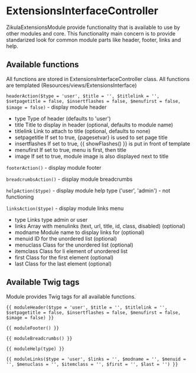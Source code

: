 ExtensionsInterfaceController
=============================

ZikulaExtensionsModule provide functionality that is available to use by other modules and core.
This functionality main concern is to provide standarized look for common module parts like header, footer, links and help.


## Available functions ##

All functions are stored in ExtensionsInterfaceController class.
All functions are templated (Resources/views/ExtensionsInterface)

```headerAction($type = 'user', $title = '', $titlelink = '', $setpagetitle = false, $insertflashes = false, $menufirst = false, $image = false)``` - display module header
- type       Type of header (defaults to 'user')
- title      Title to display in header (optional, defaults to module name)
- titlelink  Link to attach to title (optional, defaults to none)
- setpagetitle If set to true, {pagesetvar} is used to set page title
- insertflashes If set to true, {{ showFlashes() }} is put in front of template
- menufirst  If set to true, menu is first, then title
- image   If set to true, module image is also displayed next to title


```footerAction()``` - display module footer

```breadcrumbsAction()``` - display module breadcrumbs

```helpAction($type)``` - display module help type ('user', 'admin') - not functioning  

```linksAction($type)``` - display module links menu

- type Links type admin or user
- links Array with menulinks (text, url, title, id, class, disabled) (optional)
- modname Module name to display links for (optional)
- menuid ID for the unordered list (optional)
- menuclass Class for the unordered list (optional)
- itemclass Class for li element of unordered list
- first Class for the first element (optional)
- last Class for the last element (optional)

## Available Twig tags ##

Module provides Twig tags for all available functions.


```{{ moduleHeader($type = 'user', $title = '', $titlelink = '', $setpagetitle = false, $insertflashes = false, $menufirst = false, $image = false) }}```

```{{ moduleFooter() }}```

```{{ moduleBreadcrumbs() }}```

```{{ moduleHelp(type) }}```

```{{ moduleLinks($type = 'user', $links = '', $modname = '', $menuid = '', $menuclass = '', $itemclass = '', $first = '', $last = '') }}```